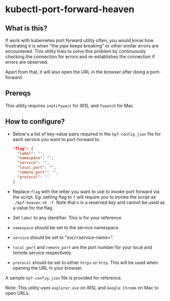 # kubectl-port-forward-heaven

## What is this?

If work with kubernetes port forward utility often, you would know how frustrating it is when "the pipe keeps breaking" or other similar errors are encountered. This utility tries to solve this problem by continuously checking the connection for errors and re-establishes the connection if errors are observed.

Apart from that, it will also open the URL in the browser after doing a port-forward.

## Prereqs

This utility requires `inotifywait` for WSL and `fswatch` for Mac.

## How to configure?

- Below's a list of key-value pairs required in the `kpf-config.json` file for each service you want to port-forward to.

  ```json
  "flag": {
    "label": "",
    "namespace": "",
    "service": "",
    "local_port": "",
    "remote_port": "",
    "protocol": ""
  }
  ```

- Replace `flag` with the letter you want to use to invoke port forward via the script. Eg: setting flag to `f` will require you to invoke the script as `./kpf-heaven.sh -f`. Note that `h` is a reserved key and cannot be used as a value for the flag.
- Set `label` to any identifier. This is for your reference.
- `namespace` should be set to the service namespace.
- `service` should be set to "svc/\<service-name\>".
- `local_port` and `remote_port` are the port number for your local and remote service respectively.
- `protocol` should be set to either `https` or `http`. This will be used when opening the URL in your browser.

A sample `kpf-config.json` file is provided for reference.

Note: This utility uses `explorer.exe` on WSL and `Google Chrome` on Mac to open URLs.
